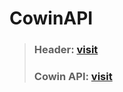 # CowinAPI
> ### Header: [visit](https://documenter.getpostman.com/view/9564387/TzRPip7u)
> ### Cowin API: [visit](https://apisetu.gov.in/public/api/cowin) 
